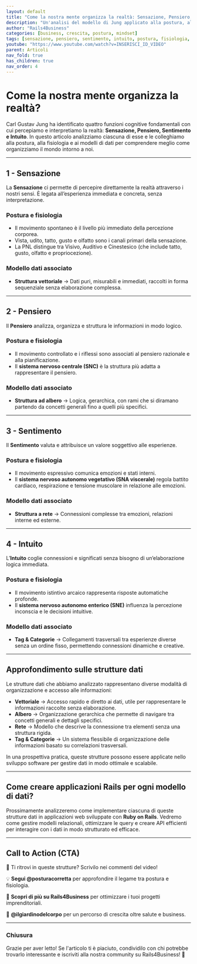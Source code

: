 ```yaml
---
layout: default
title: "Come la nostra mente organizza la realtà: Sensazione, Pensiero, Sentimento, Intuito"
description: "Un'analisi del modello di Jung applicato alla postura, alla fisiologia e ai modelli di dati."
author: "Rails4Business"
categories: [business, crescita, postura, mindset]
tags: [sensazione, pensiero, sentimento, intuito, postura, fisiologia, modelli-dati]
youtube: "https://www.youtube.com/watch?v=INSERISCI_ID_VIDEO"
parent: Articoli
nav_fold: true
has_children: true
nav_order: 4
---
```


# Come la nostra mente organizza la realtà?

Carl Gustav Jung ha identificato quattro funzioni cognitive fondamentali con cui percepiamo e interpretiamo la realtà: **Sensazione, Pensiero, Sentimento e Intuito**. In questo articolo analizziamo ciascuna di esse e le colleghiamo alla postura, alla fisiologia e ai modelli di dati per comprendere meglio come organizziamo il mondo intorno a noi.

---

## **1 - Sensazione**
La **Sensazione** ci permette di percepire direttamente la realtà attraverso i nostri sensi. È legata all’esperienza immediata e concreta, senza interpretazione.

### **Postura e fisiologia**
- Il movimento spontaneo è il livello più immediato della percezione corporea.
- Vista, udito, tatto, gusto e olfatto sono i canali primari della sensazione.
- La PNL distingue tra Visivo, Auditivo e Cinestesico (che include tatto, gusto, olfatto e propriocezione).

### **Modello dati associato**
- **Struttura vettoriale** → Dati puri, misurabili e immediati, raccolti in forma sequenziale senza elaborazione complessa.

---

## **2 - Pensiero**
Il **Pensiero** analizza, organizza e struttura le informazioni in modo logico.

### **Postura e fisiologia**
- Il movimento controllato e i riflessi sono associati al pensiero razionale e alla pianificazione.
- Il **sistema nervoso centrale (SNC)** è la struttura più adatta a rappresentare il pensiero.

### **Modello dati associato**
- **Struttura ad albero** → Logica, gerarchica, con rami che si diramano partendo da concetti generali fino a quelli più specifici.

---

## **3 - Sentimento**
Il **Sentimento** valuta e attribuisce un valore soggettivo alle esperienze.

### **Postura e fisiologia**
- Il movimento espressivo comunica emozioni e stati interni.
- Il **sistema nervoso autonomo vegetativo (SNA viscerale)** regola battito cardiaco, respirazione e tensione muscolare in relazione alle emozioni.

### **Modello dati associato**
- **Struttura a rete** → Connessioni complesse tra emozioni, relazioni interne ed esterne.

---

## **4 - Intuito**
L’**Intuito** coglie connessioni e significati senza bisogno di un’elaborazione logica immediata.

### **Postura e fisiologia**
- Il movimento istintivo arcaico rappresenta risposte automatiche profonde.
- Il **sistema nervoso autonomo enterico (SNE)** influenza la percezione inconscia e le decisioni intuitive.

### **Modello dati associato**
- **Tag & Categorie** → Collegamenti trasversali tra esperienze diverse senza un ordine fisso, permettendo connessioni dinamiche e creative.

---

## **Approfondimento sulle strutture dati**
Le strutture dati che abbiamo analizzato rappresentano diverse modalità di organizzazione e accesso alle informazioni:

- **Vettoriale** → Accesso rapido e diretto ai dati, utile per rappresentare le informazioni raccolte senza elaborazione.
- **Albero** → Organizzazione gerarchica che permette di navigare tra concetti generali e dettagli specifici.
- **Rete** → Modello che descrive la connessione tra elementi senza una struttura rigida.
- **Tag & Categorie** → Un sistema flessibile di organizzazione delle informazioni basato su correlazioni trasversali.

In una prospettiva pratica, queste strutture possono essere applicate nello sviluppo software per gestire dati in modo ottimale e scalabile.

---

## **Come creare applicazioni Rails per ogni modello di dati?**
 Prossimamente analizzeremo come implementare ciascuna di queste strutture dati in applicazioni web sviluppate con **Ruby on Rails**. Vedremo come gestire modelli relazionali, ottimizzare le query e creare API efficienti per interagire con i dati in modo strutturato ed efficace.

---

## **Call to Action (CTA)**
📌 Ti ritrovi in queste strutture? Scrivilo nei commenti del video!

<!--🔗 **Guarda il video completo su YouTube:** [Clicca qui](https://www.youtube.com/watch?v=INSERISCI_ID_VIDEO)-->

💡 **Segui @posturacorretta** per approfondire il legame tra postura e fisiologia.

🚀 **Scopri di più su Rails4Business** per ottimizzare i tuoi progetti imprenditoriali.

🌱 **@ilgiardinodelcorpo** per un percorso di crescita oltre salute e business.

---

### **Chiusura**
Grazie per aver letto! Se l'articolo ti è piaciuto, condividilo con chi potrebbe trovarlo interessante e iscriviti alla nostra community su Rails4Business! 🚀



<!-- video youtube - Titolo: Come la nostra mente organizza la realtà?

IntroduzioneCarl Gustav Jung ha identificato quattro funzioni cognitive fondamentali con cui percepiamo e interpretiamo la realtà: Sensazione, Pensiero, Sentimento e Intuito. In questo video analizzeremo ciascuna di esse e le metteremo in relazione con il nostro corpo, la postura e diversi modelli di dati per comprendere meglio come organizziamo il mondo intorno a noi.

1 - Sensazione

La Sensazione ci permette di percepire direttamente la realtà attraverso i nostri sensi. È legata all’esperienza immediata e concreta, senza interpretazione. In ambito posturale, possiamo associare la sensazione al movimento spontaneo, ovvero l'abilità di percepire il proprio corpo e l’ambiente circostante attraverso:

Vista, udito, tatto, gusto e olfatto;

Propriocezione (consapevolezza della posizione del corpo nello spazio);

Modelli di percezione della PNL (Visivo, Auditivo, Cinestesico).

Struttura fisiologica associata

La sensazione può essere analogicamente associata al sistema nervoso periferico, responsabile di raccogliere informazioni dai recettori sensoriali attraverso vie afferenti ed efferenti.

Struttura dati associata

Una struttura vettoriale rappresenta bene la sensazione: dati puri, misurabili e immediati, raccolti in forma sequenziale senza elaborazione complessa.

2 - Pensiero

Il Pensiero è la funzione che analizza, organizza e struttura le informazioni in modo logico. Ci aiuta a comprendere e categorizzare il mondo attraverso il ragionamento. Nel corpo, il pensiero si associa al movimento controllato e riflessi, ovvero la capacità di gestire il corpo con logica e precisione.

Struttura fisiologica associata

Osservando la fisiologia, il sistema nervoso centrale (SNC) è la struttura più adatta a rappresentare il pensiero, poiché è responsabile dell’elaborazione delle informazioni e del controllo motorio.

Struttura dati associata

Una struttura ad albero rappresenta il pensiero: logica, gerarchica, con rami che si diramano da concetti generali fino a quelli più specifici.

3 - Sentimento

Il Sentimento è la funzione che valuta e attribuisce un valore soggettivo alle esperienze. Comprendiamo il mondo attraverso le emozioni, le relazioni e il vissuto personale. Posturalmente, il sentimento è legato al movimento espressivo, ovvero al linguaggio corporeo e alla comunicazione non verbale.

Struttura fisiologica associata

In fisiologia, il sistema nervoso autonomo vegetativo (SNA viscerale), che include simpatico e parasimpatico, si associa al sentimento poiché regola emozioni e stati interni come battito cardiaco, respirazione e tensione muscolare.

Struttura dati associata

Una rete rappresenta il sentimento: connessioni complesse tra emozioni, relazioni interne ed esterne.

4 - Intuito

L’Intuito coglie connessioni e significati senza bisogno di un’elaborazione logica immediata. Ci permette di vedere oltre i dati concreti, trovando schemi e pattern nascosti. Posturalmente, l’intuito si associa al movimento istintivo arcaico, ovvero le risposte automatiche legate alla sopravvivenza e all’esperienza ancestrale.

Struttura fisiologica associata

Il sistema nervoso autonomo enterico (SNE), noto come il "secondo cervello", influenza la percezione inconscia e le decisioni intuitive. La connessione tra intestino e cervello (“asse intestino-cervello”) ha un impatto diretto sulle sensazioni viscerali e sulla produzione di neurotrasmettitori come serotonina e dopamina.

Struttura dati associata

Un sistema Tag & Categorie rappresenta l’intuito: connessioni trasversali tra esperienze diverse, senza un ordine fisso, permettendo collegamenti dinamici e creativi.

Call to Action (CTA)

Ti ritrovi in queste strutture? Scrivilo nei commenti! Quale funzione ti rappresenta di più? Sei più orientato alla sensazione, al pensiero, al sentimento o all’intuito? Condividilo con noi nei commenti!

Postura e Fisiologia

Vuoi scoprire come postura e fisiologia sono interconnesse? Segui @posturacorretta.

Business e Crescita

Vuoi dimezzare i tempi di sviluppo dei tuoi progetti? Segui @rails4business.

Sviluppo Armonico

Vuoi andare oltre salute e soldi? Scopri di più su @ilgiardinodelcorpo.

Chiusura

Grazie per aver guardato il video! Se ti è piaciuto, lascia un like, iscriviti al canale e condividilo con chi potrebbe trovarlo interessante! Alla prossima!

-->


<!---- instagram gdc - 🎯 Come la nostra mente organizza la realtà? 🎯

Carl Gustav Jung ha individuato 4 funzioni cognitive che ci aiutano a percepire e interpretare il mondo:

🔹 Sensazione → Vivi il presente attraverso i sensi? 🎧👀👃
🔹 Pensiero → Analizzi e strutturi tutto con logica? 🤯📊
🔹 Sentimento → Valuti il mondo con emozioni e relazioni? ❤️🌍
🔹 Intuito → Ti affidi alle connessioni invisibili tra le cose? 🔮💡

🔥 Ma cosa c'entra con postura e fisiologia? E come questi concetti si applicano alla creazione di app in Rails?

🎬 Guarda il video completo! Link in bio! 📲

💬 Dimmi nei commenti: Tu quale funzione usi di più? Sei più sensoriale, logico, emotivo o intuitivo? 👇

📌 Segui @posturacorretta per scoprire il legame tra postura e mente.
🚀 Segui @rails4business per trasformare idee in realtà digitale!

#Mente #Postura #Business #Psicologia #Rails #Intuito #CrescitaPersonale #Tecnologia -->

